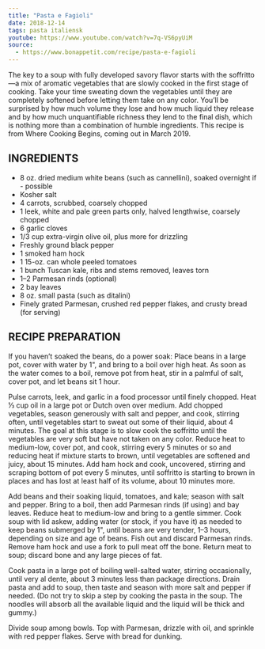 ```yaml
---
title: "Pasta e Fagioli"
date: 2018-12-14
tags: pasta italiensk
youtube: https://www.youtube.com/watch?v=7q-VS6pyUiM
source: 
  - https://www.bonappetit.com/recipe/pasta-e-fagioli
---
```


The key to a soup with fully developed savory flavor starts with the soffritto—a mix of aromatic vegetables that are slowly cooked in the first stage of cooking. Take your time sweating down the vegetables until they are completely softened before letting them take on any color. You’ll be surprised by how much volume they lose and how much liquid they release and by how much unquantifiable richness they lend to the final dish, which is nothing more than a combination of humble ingredients. This recipe is from Where Cooking Begins, coming out in March 2019.

## INGREDIENTS

- 8 oz. dried medium white beans (such as cannellini), soaked overnight if - possible
- Kosher salt
- 4 carrots, scrubbed, coarsely chopped
- 1 leek, white and pale green parts only, halved lengthwise, coarsely chopped
- 6 garlic cloves
- 1/3 cup extra-virgin olive oil, plus more for drizzling
- Freshly ground black pepper
- 1 smoked ham hock
- 1 15-oz. can whole peeled tomatoes
- 1 bunch Tuscan kale, ribs and stems removed, leaves torn
- 1–2 Parmesan rinds (optional)
- 2 bay leaves
- 8 oz. small pasta (such as ditalini)
- Finely grated Parmesan, crushed red pepper flakes, and crusty bread (for serving)

## RECIPE PREPARATION

If you haven’t soaked the beans, do a power soak: Place beans in a large pot, cover with water by 1", and bring to a boil over high heat. As soon as the water comes to a boil, remove pot from heat, stir in a palmful of salt, cover pot, and let beans sit 1 hour.

Pulse carrots, leek, and garlic in a food processor until finely chopped. Heat ⅓ cup oil in a large pot or Dutch oven over medium. Add chopped vegetables, season generously with salt and pepper, and cook, stirring often, until vegetables start to sweat out some of their liquid, about 4 minutes. The goal at this stage is to slow cook the soffritto until the vegetables are very soft but have not taken on any color. Reduce heat to medium-low, cover pot, and cook, stirring every 5 minutes or so and reducing heat if mixture starts to brown, until vegetables are softened and juicy, about 15 minutes. Add ham hock and cook, uncovered, stirring and scraping bottom of pot every 5 minutes, until soffritto is starting to brown in places and has lost at least half of its volume, about 10 minutes more.

Add beans and their soaking liquid, tomatoes, and kale; season with salt and pepper. Bring to a boil, then add Parmesan rinds (if using) and bay leaves. Reduce heat to medium-low and bring to a gentle simmer. Cook soup with lid askew, adding water (or stock, if you have it) as needed to keep beans submerged by 1", until beans are very tender, 1–3 hours, depending on size and age of beans. Fish out and discard Parmesan rinds. Remove ham hock and use a fork to pull meat off the bone. Return meat to soup; discard bone and any large pieces of fat.

Cook pasta in a large pot of boiling well-salted water, stirring occasionally, until very al dente, about 3 minutes less than package directions. Drain pasta and add to soup, then taste and season with more salt and pepper if needed. (Do not try to skip a step by cooking the pasta in the soup. The noodles will absorb all the available liquid and the liquid will be thick and gummy.)

Divide soup among bowls. Top with Parmesan, drizzle with oil, and sprinkle with red pepper flakes. Serve with bread for dunking.